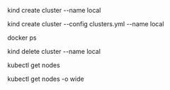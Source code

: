 <!-- Important commmads  -->

<!-- Create a cluster with a name -->
kind create cluster --name local

<!-- Create a cluster using a config file -->
kind create cluster --config clusters.yml --name local

<!-- List running Docker containers (Kind runs clusters inside Docker) -->
docker ps

<!-- Delete a cluster by name -->
kind delete cluster --name local

<!-- List nodes in the cluster -->
kubectl get nodes

<!-- List nodes with more details -->
kubectl get nodes -o wide
